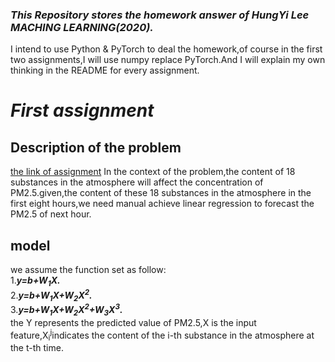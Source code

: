 ### ***This Repository stores the homework answer of HungYi Lee MACHING LEARNING(2020).***

I intend to use Python & PyTorch to deal the homework,of course in the first two assignments,I will use numpy replace PyTorch.And I will explain my own thinking in the README for every assignment.

# ***First assignment***
## <b>Description of the problem</b>
[the link of assignment](https://docs.google.com/presentation/d/18MG1wSTTx8AentGnMfIRUp8ipo8bLpgAj16bJoqW-b0/edit#slide=id.g4cd6560e29_0_10) 
In the context of the problem,the content of 18 substances in the atmosphere will affect the concentration of PM2.5.given,the content of these 18 substances in the atmosphere in the first eight hours,we need manual achieve linear regression to forecast the PM2.5 of next hour.<br>
## <b>model</b>
we assume the function set as follow:  
1.***y=b+W<sub>1</sub>X.***<br/>
2.***y=b+W<sub>1</sub>X+W<sub>2</sub>X<sup>2</sup>.***<br/>
3.***y=b+W<sub>1</sub>X+W<sub>2</sub>X<sup>2</sup>+W<sub>3</sub>X<sup>3</sup>.***<br/>
the Y represents the predicted value of PM2.5,X is the input feature,X<sub>i</sub><sup>j</sup>indicates the content of the i-th substance in the atmosphere at the t-th time.





